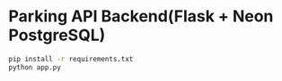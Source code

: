 # Parking API Backend(Flask + Neon PostgreSQL)

```bash
pip install -r requirements.txt
python app.py

